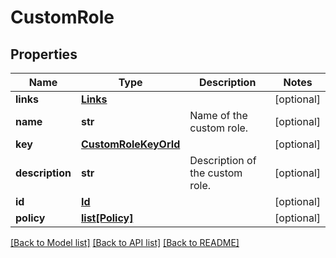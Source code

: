 # CustomRole

## Properties
Name | Type | Description | Notes
------------ | ------------- | ------------- | -------------
**links** | [**Links**](Links.md) |  | [optional] 
**name** | **str** | Name of the custom role. | [optional] 
**key** | [**CustomRoleKeyOrId**](CustomRoleKeyOrId.md) |  | [optional] 
**description** | **str** | Description of the custom role. | [optional] 
**id** | [**Id**](Id.md) |  | [optional] 
**policy** | [**list[Policy]**](Policy.md) |  | [optional] 

[[Back to Model list]](../README.md#documentation-for-models) [[Back to API list]](../README.md#documentation-for-api-endpoints) [[Back to README]](../README.md)


